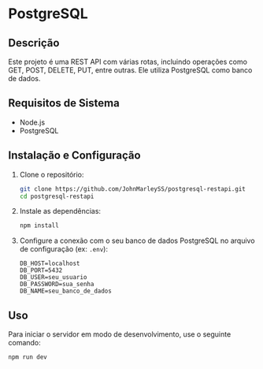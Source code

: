 # PostgreSQL

## Descrição

Este projeto é uma REST API com várias rotas, incluindo operações como GET, POST, DELETE, PUT, entre outras. Ele utiliza PostgreSQL como banco de dados.

## Requisitos de Sistema

- Node.js
- PostgreSQL

## Instalação e Configuração

1. Clone o repositório:
    ```bash
    git clone https://github.com/JohnMarleySS/postgresql-restapi.git
    cd postgresql-restapi
    ```

2. Instale as dependências:
    ```bash
    npm install
    ```

3. Configure a conexão com o seu banco de dados PostgreSQL no arquivo de configuração (ex: `.env`):
    ```env
    DB_HOST=localhost
    DB_PORT=5432
    DB_USER=seu_usuario
    DB_PASSWORD=sua_senha
    DB_NAME=seu_banco_de_dados
    ```

## Uso

Para iniciar o servidor em modo de desenvolvimento, use o seguinte comando:
```bash
npm run dev
